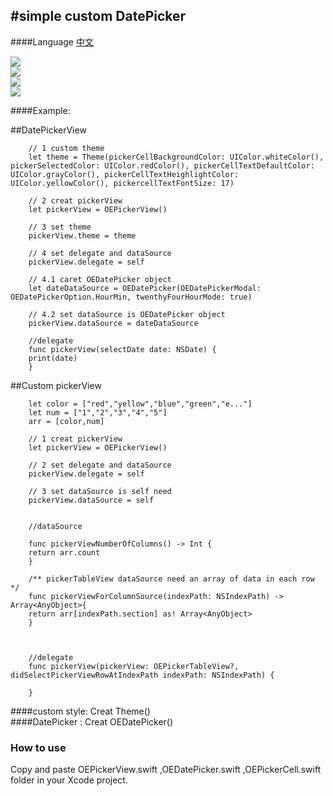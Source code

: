  

#simple custom DatePicker
-------------
 
####Language
  [中文](https://github.com/ofEver/OECustomDatePicker/blob/master/README.zh.md)<br>
  
   ![](https://github.com/ofEver/OECustomDatePicker/blob/master/ScreenShots/1.gif)<br>
  ![](https://github.com/ofEver/OECustomDatePicker/blob/master/ScreenShots/2.gif)<br>
  ![](https://github.com/ofEver/OECustomDatePicker/blob/master/ScreenShots/3.gif)<br>
![](https://github.com/ofEver/OECustomDatePicker/blob/master/ScreenShots/4.gif)<br>
  
####Example: 

##DatePickerView

        // 1 custom theme
        let theme = Theme(pickerCellBackgroundColor: UIColor.whiteColor(), pickerSelectedColor: UIColor.redColor(), pickerCellTextDefaultColor: UIColor.grayColor(), pickerCellTextHeighlightColor: UIColor.yellowColor(), pickercellTextFontSize: 17)

        // 2 creat pickerView
        let pickerView = OEPickerView()

        // 3 set theme
        pickerView.theme = theme

        // 4 set delegate and dataSource
        pickerView.delegate = self

        // 4.1 caret OEDatePicker object
        let dateDataSource = OEDatePicker(OEDatePickerModal: OEDatePickerOption.HourMin, twenthyFourHourMode: true)

        // 4.2 set dataSource is OEDatePicker object
        pickerView.dataSource = dateDataSource

        //delegate
        func pickerView(selectDate date: NSDate) {
        print(date)
        }



##Custom pickerView

        let color = ["red","yellow","blue","green","e..."]
        let num = ["1","2","3","4","5"]
        arr = [color,num]
     
        // 1 creat pickerView
        let pickerView = OEPickerView()

        // 2 set delegate and dataSource
        pickerView.delegate = self

        // 3 set dataSource is self need 
        pickerView.dataSource = self

        
        //dataSource

        func pickerViewNumberOfColumns() -> Int {
        return arr.count
        }

        /** pickerTableView dataSource need an array of data in each row  */
        func pickerViewForColumnSource(indexPath: NSIndexPath) -> Array<AnyObject>{
        return arr[indexPath.section] as! Array<AnyObject>
        }


        
        //delegate
        func pickerView(pickerView: OEPickerTableView?, didSelectPickerViewRowAtIndexPath indexPath: NSIndexPath) {

        }
         


####custom style: Creat Theme()  
####DatePicker : Creat OEDatePicker() 

### How to use
  Copy and paste OEPickerView.swift ,OEDatePicker.swift ,OEPickerCell.swift folder in your Xcode project.


  
  




